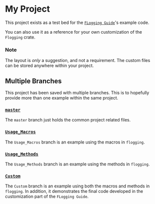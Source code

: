 <!-- markdownlint-disable-file MD001 -->
# My Project

This project exists as a test bed for the [`FLogging Guide`][fg]'s example code.

You can also use it as a reference for your own customization of the `Flogging` crate.

### Note

The layout is _only_ a suggestion, and not a requirement. The custom files can be stored anywhere within your project.

## Multiple Branches

This project has been saved with multiple branches. This is to hopefully provide more than one example within the same project.

### [`master`]

The `master` branch just holds the common project related files.

### [`Usage_Macros`]

The `Usage_Macros` branch is an example using the macros in `flogging`.

### [`Usage_Methods`]

The `Usage_Methods` branch is an example using the methods in `flogging`.

### [`Custom`]

The `Custom` branch is an example using both the macros and methods in `flogging`. In addition, it demonstrates the final code developed in the customization part of the `FLogging Guide`.

[fg]: https://bewillcott.github.io/flogging
[`master`]: https://github.com/bewillcott/my_project/tree/master
[`Usage_Macros`]: https://github.com/bewillcott/my_project/tree/Usage_Macros
[`Usage_Methods`]: https://github.com/bewillcott/my_project/tree/Usage_Methods
[`Custom`]: https://github.com/bewillcott/my_project/tree/Custom
